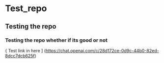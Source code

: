 # Test_repo
## Testing the repo

### Testing the repo whether if its good or not
{ Test link in here ] (https://chat.openai.com/c/28d172ce-0d9c-44b0-82ed-8dcc7dcb625f)
